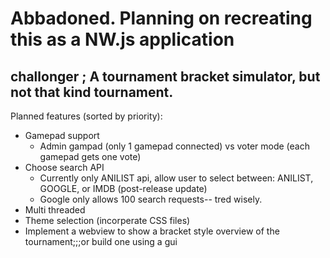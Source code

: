 # Abbadoned. Planning on recreating this as a NW.js application

## challonger ; A tournament bracket simulator, but not that kind tournament.


Planned features (sorted by priority):
- Gamepad support
	- Admin gampad (only 1 gamepad connected) vs voter mode (each gamepad gets one vote)
- Choose search API
	- Currently only ANILIST api, allow user to select between: ANILIST, GOOGLE, or IMDB (post-release update)
	- Google only allows 100 search requests-- tred wisely.
- Multi threaded
- Theme selection (incorperate CSS files)
- Implement a webview to show a bracket style overview of the tournament;;;or build one using a gui
